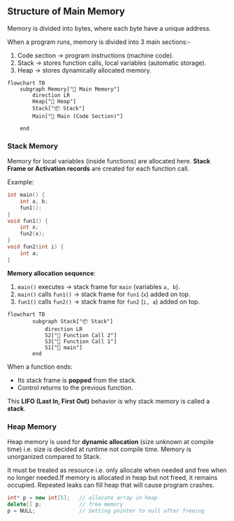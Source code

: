 ## Structure of Main Memory
Memory is divided into bytes, where each byte have a unique address.

When a program runs, memory is divided into 3 main sections:-
1. Code section → program instructions (machine code).
2. Stack → stores function calls, local variables (automatic storage).
3. Heap → stores dynamically allocated memory.

```mermaid
flowchart TB
    subgraph Memory["📂 Main Memory"]
        direction LR
        Heap["📂 Heap"]
        Stack["📦 Stack"]
        Main["📝 Main (Code Section)"]
      
    end
```
### Stack Memory 
Memory for local variables (inside functions) are allocated here.
**Stack Frame or Activation records** are created for each function call.

Example:
```Cpp
int main() {
    int a, b;
    fun1();
}
void fun1() {
    int x;
    fun2(x);
}
void fun2(int i) {
    int a;
}
```
**Memory allocation sequence**:
1. `main()` executes → stack frame for `main` (variables `a, b`).
2. `main()` calls `fun1()` → stack frame for `fun1` (`x`) added on top.
3. `fun1()` calls `fun2()` → stack frame for `fun2` (`i, a`) added on top.

```mermaid
flowchart TB
        subgraph Stack["📦 Stack"]
            direction LR
            S2["🔹 Function Call 2"]
            S3["🔹 Function Call 1"]
            S1["🔹 main"]
        end
```

When a function ends:
- Its stack frame is **popped** from the stack.
- Control returns to the previous function.

This **LIFO (Last In, First Out)** behavior is why stack memory is called a **stack**.

### Heap Memory
Heap memory is used for **dynamic allocation** (size unknown at compile time) i.e. size is decided at runtime not compile time.
Memory is unorganized compared to Stack.

It must be treated as resource i.e. only allocate when needed and free when no longer needed.If memory is allocated in heap but not freed, it remains occupied. Repeated leaks can fill heap that will cause program crashes.

```cpp
int* p = new int[5];   // allocate array in heap
delete[] p;            // free memory
p = NULL;              // Setting pointer to null after freeing
```
